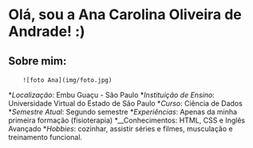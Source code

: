 # Olá, sou a Ana Carolina Oliveira de Andrade! :)

## Sobre mim:
        ![foto Ana](img/foto.jpg)
*_Localização_: Embu Guaçu - São Paulo
*_Instituição de Ensino_: Universidade Virtual do Estado de São Paulo 
*_Curso_: Ciência de Dados
*_Semestre Atual_: Segundo semestre 
*_Experiências_: Apenas da minha primeira formação (fisioterapia)
*__Conhecimentos: HTML, CSS e Inglês Avançado
*_Hobbies_: cozinhar, assistir séries e filmes, musculação e treinamento funcional.
